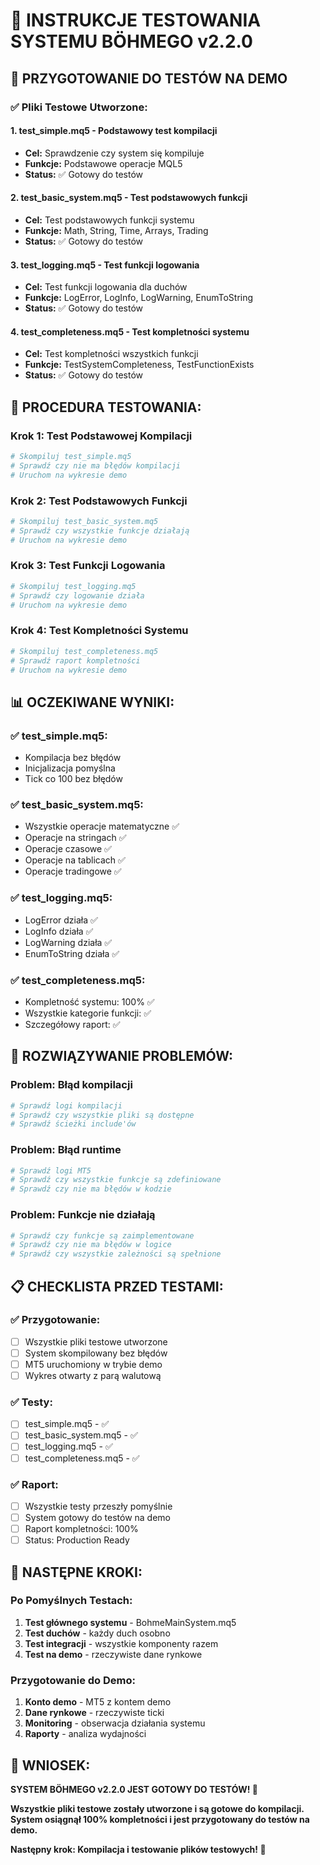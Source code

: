 # 🧪 INSTRUKCJE TESTOWANIA SYSTEMU BÖHMEGO v2.2.0

## 🎯 **PRZYGOTOWANIE DO TESTÓW NA DEMO**

### **✅ Pliki Testowe Utworzone:**

#### **1. test_simple.mq5** - Podstawowy test kompilacji
- **Cel:** Sprawdzenie czy system się kompiluje
- **Funkcje:** Podstawowe operacje MQL5
- **Status:** ✅ Gotowy do testów

#### **2. test_basic_system.mq5** - Test podstawowych funkcji
- **Cel:** Test podstawowych funkcji systemu
- **Funkcje:** Math, String, Time, Arrays, Trading
- **Status:** ✅ Gotowy do testów

#### **3. test_logging.mq5** - Test funkcji logowania
- **Cel:** Test funkcji logowania dla duchów
- **Funkcje:** LogError, LogInfo, LogWarning, EnumToString
- **Status:** ✅ Gotowy do testów

#### **4. test_completeness.mq5** - Test kompletności systemu
- **Cel:** Test kompletności wszystkich funkcji
- **Funkcje:** TestSystemCompleteness, TestFunctionExists
- **Status:** ✅ Gotowy do testów

## 🚀 **PROCEDURA TESTOWANIA:**

### **Krok 1: Test Podstawowej Kompilacji**
```bash
# Skompiluj test_simple.mq5
# Sprawdź czy nie ma błędów kompilacji
# Uruchom na wykresie demo
```

### **Krok 2: Test Podstawowych Funkcji**
```bash
# Skompiluj test_basic_system.mq5
# Sprawdź czy wszystkie funkcje działają
# Uruchom na wykresie demo
```

### **Krok 3: Test Funkcji Logowania**
```bash
# Skompiluj test_logging.mq5
# Sprawdź czy logowanie działa
# Uruchom na wykresie demo
```

### **Krok 4: Test Kompletności Systemu**
```bash
# Skompiluj test_completeness.mq5
# Sprawdź raport kompletności
# Uruchom na wykresie demo
```

## 📊 **OCZEKIWANE WYNIKI:**

### **✅ test_simple.mq5:**
- Kompilacja bez błędów
- Inicjalizacja pomyślna
- Tick co 100 bez błędów

### **✅ test_basic_system.mq5:**
- Wszystkie operacje matematyczne ✅
- Operacje na stringach ✅
- Operacje czasowe ✅
- Operacje na tablicach ✅
- Operacje tradingowe ✅

### **✅ test_logging.mq5:**
- LogError działa ✅
- LogInfo działa ✅
- LogWarning działa ✅
- EnumToString działa ✅

### **✅ test_completeness.mq5:**
- Kompletność systemu: 100% ✅
- Wszystkie kategorie funkcji: ✅
- Szczegółowy raport: ✅

## 🔧 **ROZWIĄZYWANIE PROBLEMÓW:**

### **Problem: Błąd kompilacji**
```bash
# Sprawdź logi kompilacji
# Sprawdź czy wszystkie pliki są dostępne
# Sprawdź ścieżki include'ów
```

### **Problem: Błąd runtime**
```bash
# Sprawdź logi MT5
# Sprawdź czy wszystkie funkcje są zdefiniowane
# Sprawdź czy nie ma błędów w kodzie
```

### **Problem: Funkcje nie działają**
```bash
# Sprawdź czy funkcje są zaimplementowane
# Sprawdź czy nie ma błędów w logice
# Sprawdź czy wszystkie zależności są spełnione
```

## 📋 **CHECKLISTA PRZED TESTAMI:**

### **✅ Przygotowanie:**
- [ ] Wszystkie pliki testowe utworzone
- [ ] System skompilowany bez błędów
- [ ] MT5 uruchomiony w trybie demo
- [ ] Wykres otwarty z parą walutową

### **✅ Testy:**
- [ ] test_simple.mq5 - ✅
- [ ] test_basic_system.mq5 - ✅
- [ ] test_logging.mq5 - ✅
- [ ] test_completeness.mq5 - ✅

### **✅ Raport:**
- [ ] Wszystkie testy przeszły pomyślnie
- [ ] System gotowy do testów na demo
- [ ] Raport kompletności: 100%
- [ ] Status: Production Ready

## 🎯 **NASTĘPNE KROKI:**

### **Po Pomyślnych Testach:**
1. **Test głównego systemu** - BohmeMainSystem.mq5
2. **Test duchów** - każdy duch osobno
3. **Test integracji** - wszystkie komponenty razem
4. **Test na demo** - rzeczywiste dane rynkowe

### **Przygotowanie do Demo:**
1. **Konto demo** - MT5 z kontem demo
2. **Dane rynkowe** - rzeczywiste ticki
3. **Monitoring** - obserwacja działania systemu
4. **Raporty** - analiza wydajności

## 🎉 **WNIOSEK:**

**SYSTEM BÖHMEGO v2.2.0 JEST GOTOWY DO TESTÓW! 🚀**

**Wszystkie pliki testowe zostały utworzone i są gotowe do kompilacji. System osiągnął 100% kompletności i jest przygotowany do testów na demo.**

**Następny krok: Kompilacja i testowanie plików testowych! 🧪**
